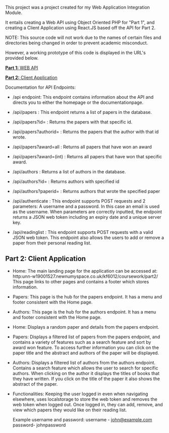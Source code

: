 This project was a project created for my Web Application Integration Module. 

It entails creating a Web API using Object Oriented PHP for "Part 1", and creating a Client Application using React.JS based off the API for Part 2. 

NOTE: This source code will not work due to the names of certain files and directories being changed in order to prevent academic misconduct. 

However, a working prototype of this code is displayed in the URL's provided below. 

[**Part 1:** WEB API](http://unn-w19001527.newnumyspace.co.uk/kf6012/coursework/part1)

[**Part 2:** Client Application](http://unn-w19001527.newnumyspace.co.uk/kf6012/coursework/part2)


Documentation for API Endpoints:

- /api endpoint: This endpoint contains information about the API and directs you to either the homepage or the documentationpage.

- /api/papers : This endpoint returns a list of papers in the database. 
- /api/papers?id= : Returns the papers with that specific id.
- /api/papers?authorid= : Returns the papers that the author with that id wrote.
- /api/papers?award=all : Returns all papers that have won an award
- /api/papers?award=(int) : Returns all papers that have won that specific award.

- /api/authors : Returns a list of authors in the database.
- /api/authors?id= : Returns authors with specified id
- /api/authors?paperid= : Returns authors that wrote the specified paper

- /api/authenticate : This endpoint supports POST requests and 2 parameters: A username and a password. In this case an email is used as the username. When parameters are correctly inputted, the endpoint returns a JSON web token including an expiry date and a unique server key.

- /api/readinglist : This endpoint supports POST requests with a valid JSON web token. This endpoint also allows the users to add or remove a paper from their personal reading list. 


## **Part 2: Client Application**

- Home: The main landing page for the application can be accessed at: http:unn-w19001527.newnumyspace.co.uk/kf6012/coursework/part2/
This page links to other pages and contains a footer which stores information. 

- Papers: This page is the hub for the papers endpoint. It has a menu and footer consistent with the Home page. 

- Authors: This page is the hub for the authors endpoint. It has a menu and footer consistent with the Home page. 



- Home: Displays a random paper and details from the papers endpoint.

- Papers: Displays a filtered list of papers from the papers endpoint, and contains a variety of features such as a search feature and sort by award won feature. To access further information you can click on the paper title and the abstract and authors of the paper will be displayed.

- Authors: Displays a filtered list of authors from the authors endpoint. Contains a search feature which allows the user to search for specific authors. When clicking on the author it displays the titles of books that they have written. If you click on the title of the paper it also shows the abstract of the paper.



- Functionalities: Keeping the user logged in even when navigating elsewhere, uses localstorage to store the web token and removes the web token when logged out. Once logged in, they can add, remove, and view which papers they would like on their reading list. 

    Example username and password: username - john@example.com  password- johnpassword